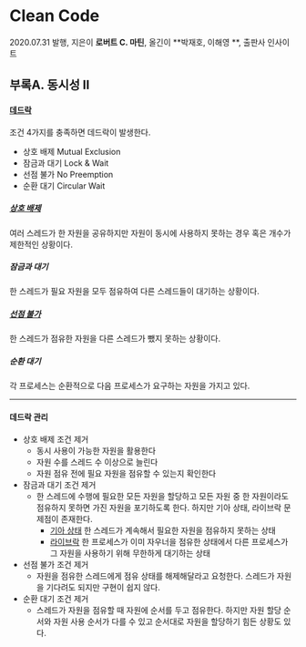 # Clean Code

2020.07.31 발행, 지은이 **로버트 C. 마틴**, 올긴이 **박재호, 이해영 **, 출판사 인사이트

## 부록A. 동시성 II 

#### [데드락](https://ko.wikipedia.org/wiki/%EA%B5%90%EC%B0%A9_%EC%83%81%ED%83%9C)

조건 4가지를 충족하면 데드락이 발생한다.

- 상호 배제 Mutual Exclusion
- 잠금과 대기 Lock & Wait
- 선점 불가 No Preemption
- 순환 대기 Circular Wait

##### [상호 배제](https://ko.wikipedia.org/wiki/%EC%83%81%ED%98%B8_%EB%B0%B0%EC%A0%9C)

여러 스레드가 한 자원을 공유하지만 자원이 동시에 사용하지 못하는 경우 혹은 개수가 제한적인 상황이다. 

##### 잠금과 대기

한 스레드가 필요 자원을 모두 점유하여 다른 스레드들이 대기하는 상황이다.

##### [선점 불가](https://ko.wikipedia.org/wiki/%EB%B9%84%EC%84%A0%EC%A0%90_%EC%8A%A4%EC%BC%80%EC%A4%84%EB%A7%81)

한 스레드가 점유한 자원을 다른 스레드가 뺐지 못하는 상황이다.

##### 순환 대기

각 프로세스는 순환적으로 다음 프로세스가 요구하는 자원을 가지고 있다.

---

#### 데드락 관리

- 상호 배제 조건 제거
  - 동시 사용이 가능한 자원을 활용한다
  - 자원 수를 스레드 수 이상으로 늘린다
  - 자원 점유 전에 필요 자원을 점유할 수 있는지 확인한다
- 잠금과 대기 조건 제거
  - 한 스레드에 수행에 필요한 모든 자원을 할당하고 모든 자원 중 한 자원이라도 점유하지 못하면 가진 자원을 포기하도록 한다. 하지만 기아 상태, 라이브락 문제점이 존재한다.
    - [기아 상태](https://ko.wikipedia.org/wiki/%EA%B8%B0%EC%95%84_%EC%83%81%ED%83%9C) 한 스레드가 계속해서 필요한 자원을 점유하지 못하는 상태
    - [라이브락](https://zepeh.tistory.com/196) 한 프로세스가 이미 자우너을 점유한 상태에서 다른 프로세스가 그 자원을 사용하기 위해 무한하게 대기하는 상태
- 선점 불가 조건 제거
  - 자원을 점유한 스레드에게 점유 상태를 해제해달라고 요청한다. 스레드가 자원을 기다려도 되지만 구현이 쉽지 않다.
- 순환 대기 조건 제거
  - 스레드가 자원을 점유할 때 자원에 순서를 두고 점유한다. 하지만 자원 할당 순서와 자원 사용 순서가 다를 수 있고 순서대로 자원을 할당하기 힘든 상황도 있다.

